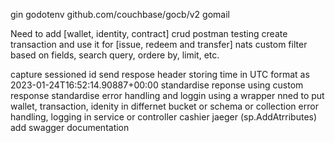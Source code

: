gin
godotenv
github.com/couchbase/gocb/v2
gomail



Need to add
[wallet, identity, contract] crud postman testing
create transaction and use it for [issue, redeem and transfer]
nats
custom filter based on fields, search query, ordere by, limit, etc.

capture sessioned id
send respose header
storing time in UTC format as 2023-01-24T16:52:14.90887+00:00
standardise reponse using custom response
standardise error handling and loggin using a wrapper
nned to put wallet, transaction, idenity in differnet bucket or schema or collection
error handling, logging in service or controller
cashier
jaeger (sp.AddAtrributes)
add swagger documentation
